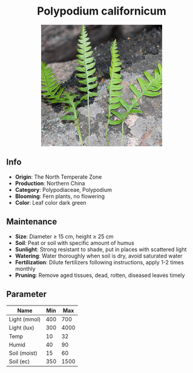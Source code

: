 <h1 align='center'>Polypodium californicum</h1>
<p align="center">
    <img 
        align='center'
        width='320'
        src="../images/polypodium californicum.png" 
        alt='Polypodium californicum' />
</p>

## Info

 - **Origin**: The North Temperate Zone
 - **Production**: Northern China
 - **Category**: Polypodiaceae, Polypodium
 - **Blooming**: Fern plants, no flowering
 - **Color**: Leaf color dark green

## Maintenance

 - **Size**: Diameter ≥ 15 cm, height ≥ 25 cm
 - **Soil**: Peat or soil with specific amount of humus
 - **Sunlight**: Strong resistant to shade, put in places with scattered light
 - **Watering**: Water thoroughly when soil is dry, avoid saturated water
 - **Fertilization**: Dilute fertilizers following instructions, apply 1-2 times monthly
 - **Pruning**: Remove aged tissues, dead, rotten, diseased leaves timely

## Parameter

| Name         | Min  | Max   |
|--------------|------|-------|
| Light (mmol) | 400 | 700  |
| Light (lux)  | 300 | 4000 |
| Temp         | 10    | 32    |
| Humid        | 40   | 90    |
| Soil (moist) | 15   | 60    |
| Soil (ec)    | 350  | 1500  |